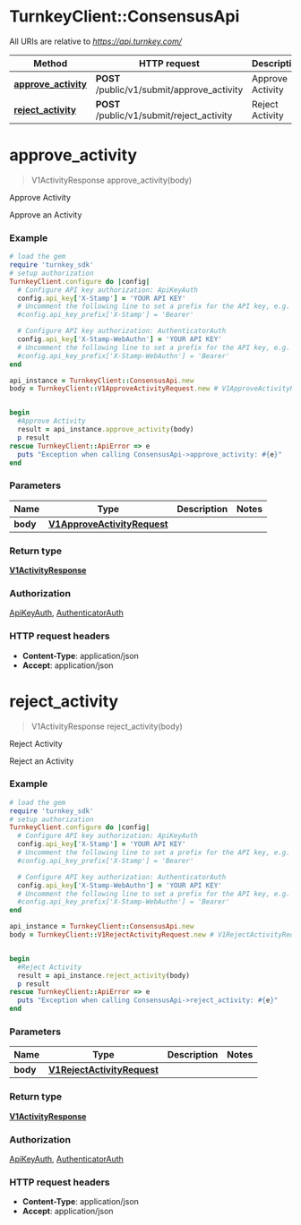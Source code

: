 # TurnkeyClient::ConsensusApi

All URIs are relative to *https://api.turnkey.com/*

Method | HTTP request | Description
------------- | ------------- | -------------
[**approve_activity**](ConsensusApi.md#approve_activity) | **POST** /public/v1/submit/approve_activity | Approve Activity
[**reject_activity**](ConsensusApi.md#reject_activity) | **POST** /public/v1/submit/reject_activity | Reject Activity

# **approve_activity**
> V1ActivityResponse approve_activity(body)

Approve Activity

Approve an Activity

### Example
```ruby
# load the gem
require 'turnkey_sdk'
# setup authorization
TurnkeyClient.configure do |config|
  # Configure API key authorization: ApiKeyAuth
  config.api_key['X-Stamp'] = 'YOUR API KEY'
  # Uncomment the following line to set a prefix for the API key, e.g. 'Bearer' (defaults to nil)
  #config.api_key_prefix['X-Stamp'] = 'Bearer'

  # Configure API key authorization: AuthenticatorAuth
  config.api_key['X-Stamp-WebAuthn'] = 'YOUR API KEY'
  # Uncomment the following line to set a prefix for the API key, e.g. 'Bearer' (defaults to nil)
  #config.api_key_prefix['X-Stamp-WebAuthn'] = 'Bearer'
end

api_instance = TurnkeyClient::ConsensusApi.new
body = TurnkeyClient::V1ApproveActivityRequest.new # V1ApproveActivityRequest | 


begin
  #Approve Activity
  result = api_instance.approve_activity(body)
  p result
rescue TurnkeyClient::ApiError => e
  puts "Exception when calling ConsensusApi->approve_activity: #{e}"
end
```

### Parameters

Name | Type | Description  | Notes
------------- | ------------- | ------------- | -------------
 **body** | [**V1ApproveActivityRequest**](V1ApproveActivityRequest.md)|  | 

### Return type

[**V1ActivityResponse**](V1ActivityResponse.md)

### Authorization

[ApiKeyAuth](../README.md#ApiKeyAuth), [AuthenticatorAuth](../README.md#AuthenticatorAuth)

### HTTP request headers

 - **Content-Type**: application/json
 - **Accept**: application/json



# **reject_activity**
> V1ActivityResponse reject_activity(body)

Reject Activity

Reject an Activity

### Example
```ruby
# load the gem
require 'turnkey_sdk'
# setup authorization
TurnkeyClient.configure do |config|
  # Configure API key authorization: ApiKeyAuth
  config.api_key['X-Stamp'] = 'YOUR API KEY'
  # Uncomment the following line to set a prefix for the API key, e.g. 'Bearer' (defaults to nil)
  #config.api_key_prefix['X-Stamp'] = 'Bearer'

  # Configure API key authorization: AuthenticatorAuth
  config.api_key['X-Stamp-WebAuthn'] = 'YOUR API KEY'
  # Uncomment the following line to set a prefix for the API key, e.g. 'Bearer' (defaults to nil)
  #config.api_key_prefix['X-Stamp-WebAuthn'] = 'Bearer'
end

api_instance = TurnkeyClient::ConsensusApi.new
body = TurnkeyClient::V1RejectActivityRequest.new # V1RejectActivityRequest | 


begin
  #Reject Activity
  result = api_instance.reject_activity(body)
  p result
rescue TurnkeyClient::ApiError => e
  puts "Exception when calling ConsensusApi->reject_activity: #{e}"
end
```

### Parameters

Name | Type | Description  | Notes
------------- | ------------- | ------------- | -------------
 **body** | [**V1RejectActivityRequest**](V1RejectActivityRequest.md)|  | 

### Return type

[**V1ActivityResponse**](V1ActivityResponse.md)

### Authorization

[ApiKeyAuth](../README.md#ApiKeyAuth), [AuthenticatorAuth](../README.md#AuthenticatorAuth)

### HTTP request headers

 - **Content-Type**: application/json
 - **Accept**: application/json



